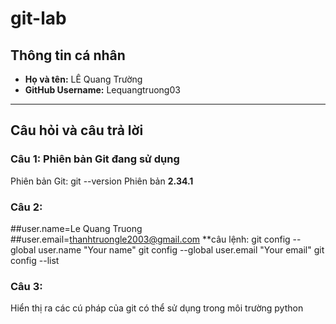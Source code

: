 # git-lab

 ## Thông tin cá nhân  
- **Họ và tên:** LÊ Quang Trường  
- **GitHub Username:** Lequangtruong03  

---

## Câu hỏi và câu trả lời  

### Câu 1: Phiên bản Git đang sử dụng  
Phiên bản Git: git --version
Phiên bản
**2.34.1**  
### Câu 2: 
##user.name=Le Quang Truong
##user.email=thanhtruongle2003@gmail.com
**câu lệnh: 
git config --global user.name "Your name"
git config --global user.email "Your email"
git config --list
### Câu 3:
Hiển thị ra các cú pháp của git có thể sử dụng trong môi trường python
